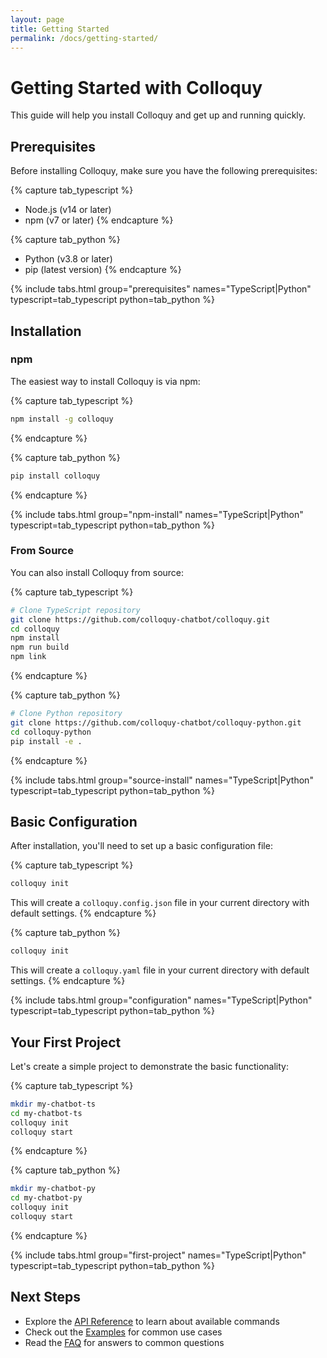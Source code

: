 ```yaml
---
layout: page
title: Getting Started
permalink: /docs/getting-started/
---
```


# Getting Started with Colloquy

This guide will help you install Colloquy and get up and running quickly.

## Prerequisites

Before installing Colloquy, make sure you have the following prerequisites:

{% capture tab_typescript %}
- Node.js (v14 or later)
- npm (v7 or later)
{% endcapture %}

{% capture tab_python %}
- Python (v3.8 or later)
- pip (latest version)
{% endcapture %}

{% include tabs.html group="prerequisites" names="TypeScript|Python" typescript=tab_typescript python=tab_python %}

## Installation

### npm

The easiest way to install Colloquy is via npm:

{% capture tab_typescript %}
```bash
npm install -g colloquy
```
{% endcapture %}

{% capture tab_python %}
```bash
pip install colloquy
```
{% endcapture %}

{% include tabs.html group="npm-install" names="TypeScript|Python" typescript=tab_typescript python=tab_python %}

### From Source

You can also install Colloquy from source:

{% capture tab_typescript %}
```bash
# Clone TypeScript repository
git clone https://github.com/colloquy-chatbot/colloquy.git
cd colloquy
npm install
npm run build
npm link
```
{% endcapture %}

{% capture tab_python %}
```bash
# Clone Python repository
git clone https://github.com/colloquy-chatbot/colloquy-python.git
cd colloquy-python
pip install -e .
```
{% endcapture %}

{% include tabs.html group="source-install" names="TypeScript|Python" typescript=tab_typescript python=tab_python %}

## Basic Configuration

After installation, you'll need to set up a basic configuration file:

{% capture tab_typescript %}
```bash
colloquy init
```

This will create a `colloquy.config.json` file in your current directory with default settings.
{% endcapture %}

{% capture tab_python %}
```bash
colloquy init
```

This will create a `colloquy.yaml` file in your current directory with default settings.
{% endcapture %}

{% include tabs.html group="configuration" names="TypeScript|Python" typescript=tab_typescript python=tab_python %}

## Your First Project

Let's create a simple project to demonstrate the basic functionality:

{% capture tab_typescript %}
```bash
mkdir my-chatbot-ts
cd my-chatbot-ts
colloquy init
colloquy start
```
{% endcapture %}

{% capture tab_python %}
```bash
mkdir my-chatbot-py
cd my-chatbot-py
colloquy init
colloquy start
```
{% endcapture %}

{% include tabs.html group="first-project" names="TypeScript|Python" typescript=tab_typescript python=tab_python %}

## Next Steps

- Explore the [API Reference](/docs/api) to learn about available commands
- Check out the [Examples](/docs/examples) for common use cases
- Read the [FAQ](/docs/faq) for answers to common questions